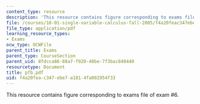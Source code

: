 ```yaml
---
content_type: resource
description: 'This resource contains figure corresponding to exams file of exam #6.'
file: /courses/18-01-single-variable-calculus-fall-2005/f4a20feac347ebe7a1814fa002954f33_pfb.pdf
file_type: application/pdf
learning_resource_types:
- Exams
ocw_type: OCWFile
parent_title: Exams
parent_type: CourseSection
parent_uid: 8fdcca86-88a7-f920-40be-7f3bac840440
resourcetype: Document
title: pfb.pdf
uid: f4a20fea-c347-ebe7-a181-4fa002954f33
---
```

This resource contains figure corresponding to exams file of exam #6.

